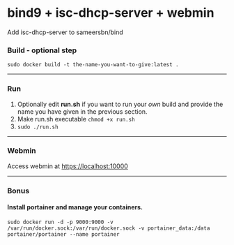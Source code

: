 # bind9 + isc-dhcp-server + webmin


 Add isc-dhcp-server to sameersbn/bind


### Build - optional step

```sudo docker build -t the-name-you-want-to-give:latest .```

----
### Run
1. Optionally edit **run.sh** if you want to run your *own* build and provide the name you have given in the previous section.
2. Make run.sh executable ```chmod +x run.sh```
3. ```sudo ./run.sh```

----
### Webmin
Access webmin at [https://localhost:10000](https://localhost:10000)

----
### Bonus 
#### Install portainer and manage your containers.
```sudo docker run -d -p 9000:9000 -v /var/run/docker.sock:/var/run/docker.sock -v portainer_data:/data portainer/portainer --name portainer```
